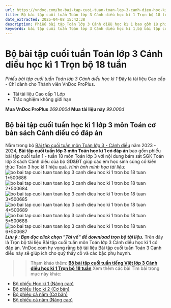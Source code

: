 ```yaml
---
url: https://vndoc.com/bo-bai-tap-cuoi-tuan-toan-lop-3-canh-dieu-hoc-ki-1-tron-bo-18-tuan-305374
title: Bộ bài tập cuối tuần Toán lớp 3 Cánh diều học kì 1 Trọn bộ 18 tuần - Phiếu bài tập cuối tuần Toán lớp 3 Cánh diều học kì 1 - VnDoc.com
date_extracted: 2025-04-08 15:42:38
description: Phiếu bài tập Toán lớp 3 Cánh diều học kì 1 bao gồm 18 phiếu bài tập cuối tuần 1 - tuần 18 giúp các em chuẩn bị bài tập hiệu quả.
keywords: bài tập cuối tuần Toán lớp 3 Cánh diều học kì 1,bộ bài tập cuối tuần Toán lớp 3 Cánh diều học kì 1,bài tập cuối tuần Toán 3 Cánh diều học kì 1,bộ bài tập cuối tuần Toán 3 Cánh diều học kì 1,Bài tập cuối tuần Toán lớp 3,Bài tập cuối tuần Toán 3,Bài tập cuối tuần Toán lớp 3 sách Cánh diều,Phiếu bài tập cuối tuần lớp 3 môn Toán sách Cánh diều,Phiếu bài tập Toán lớp 3 Cánh diều
---
```


# Bộ bài tập cuối tuần Toán lớp 3 Cánh diều học kì 1 Trọn bộ 18 tuần
 _Phiếu bài tập cuối tuần Toán lớp 3 Cánh diều học kì 1_
Đây là tài liệu Cao cấp - Chỉ dành cho Thành viên VnDoc ProPlus.
  * Tải tài liệu Cao cấp 1 Lớp
  * Trắc nghiệm không giới hạn

**Mua VnDoc ProPlus** _269.000đ_ **Mua tài liệu này** _99.000đ_
## Bộ bài tập cuối tuần học kì 1 lớp 3 môn Toán cơ bản sách Cánh diều có đáp án
Nằm trong bộ [Bài tập cuối tuần môn Toán lớp 3 - Cánh diều](<https://vndoc.com/bai-tap-cuoi-tuan-lop3>) năm 2023 - 2024, **Bài tập cuối tuần lớp 3 môn Toán học kì 1 có đáp án** bao gồm phiếu bài tập cuối tuần 1 - tuần 18 môn Toán lớp 3 với nội dung bám sát SGK Toán lớp 3 sách Cánh diều của bộ GD&ĐT giúp các em học sinh củng cố kiến thức Toán 3 học kì 1 hiệu quả.
_Hình ảnh minh họa tài liệu:_
![bo bai tap cuoi tuan toan lop 3 canh dieu hoc ki 1 tron bo 18 tuan 1*500686](https://i.vdoc.vn/data/image/2023/09/22/bo-bai-tap-cuoi-tuan-toan-lop-3-canh-dieu-hoc-ki-1-tron-bo-18-tuan-1.png)![bo bai tap cuoi tuan toan lop 3 canh dieu hoc ki 1 tron bo 18 tuan 2*500684](https://i.vdoc.vn/data/image/2023/09/22/bo-bai-tap-cuoi-tuan-toan-lop-3-canh-dieu-hoc-ki-1-tron-bo-18-tuan-2.png)![bo bai tap cuoi tuan toan lop 3 canh dieu hoc ki 1 tron bo 18 tuan 3*500685](https://i.vdoc.vn/data/image/2023/09/22/bo-bai-tap-cuoi-tuan-toan-lop-3-canh-dieu-hoc-ki-1-tron-bo-18-tuan-3.png)![bo bai tap cuoi tuan toan lop 3 canh dieu hoc ki 1 tron bo 18 tuan 4*500689](https://i.vdoc.vn/data/image/2023/09/22/bo-bai-tap-cuoi-tuan-toan-lop-3-canh-dieu-hoc-ki-1-tron-bo-18-tuan-4.png)![bo bai tap cuoi tuan toan lop 3 canh dieu hoc ki 1 tron bo 18 tuan 5*500688](https://i.vdoc.vn/data/image/2023/09/22/bo-bai-tap-cuoi-tuan-toan-lop-3-canh-dieu-hoc-ki-1-tron-bo-18-tuan-5.png)![bo bai tap cuoi tuan toan lop 3 canh dieu hoc ki 1 tron bo 18 tuan 6*500687](https://i.vdoc.vn/data/image/2023/09/22/bo-bai-tap-cuoi-tuan-toan-lop-3-canh-dieu-hoc-ki-1-tron-bo-18-tuan-6.png)
**_Lưu ý : Bạn đọc click chọn "Tải về" để download trọn bộ tài liệu._**
Trên đây là Trọn bộ tài liệu Bài tập cuối tuần môn Toán lớp 3 Cánh diều học kì 1 có đáp án. VnDoc.com hy vọng rằng bộ tài liệu Bài tập cuối tuần Toán 3 Cánh diều này sẽ giúp ích cho quý thầy cô và các bậc phụ huynh.
>> Tham khảo thêm: **[Bộ bài tập cuối tuần tiếng Việt lớp 3 Cánh diều học kì 1 Trọn bộ 18 tuần](<https://vndoc.com/bo-bai-tap-cuoi-tuan-tieng-viet-lop-3-canh-dieu-hoc-ki-1-tron-bo-18-tuan-305307>)**
Xem thêm các bài Tìm bài trong mục này khác:
  * [Bộ phiếu Học kì 1 \(Nâng cao\)](</bai-tap-cuoi-tuan-toan-lop-3-canh-dieu-hoc-ki-1-nang-cao-305411>)
  * [Bộ phiếu Học kì 2 \(Cơ bản\)](</bai-tap-cuoi-tuan-toan-lop-3-canh-dieu-hoc-ki-2-co-ban-326074>)
  * [Bộ phiếu cả năm \(Cơ bản\)](</bo-phieu-bai-tap-cuoi-tuan-toan-lop-3-canh-dieu-ca-nam-326079>)
  * [Bộ phiếu cả năm \(Nâng cao\)](</bai-tap-cuoi-tuan-toan-lop-3-canh-dieu-ca-nam-nang-cao-329895>)

